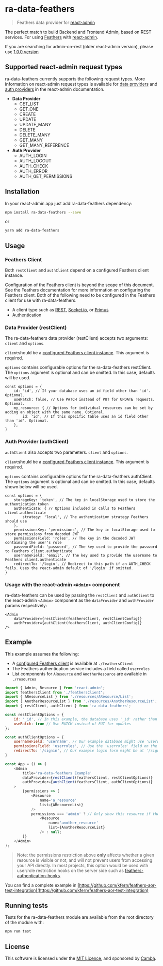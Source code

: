 # ra-data-feathers

> Feathers data provider for [react-admin](https://github.com/marmelab/react-admin)

The perfect match to build Backend and Frontend Admin, based on REST services.
For using [Feathers](https://www.feathersjs.com) with [react-admin](https://github.com/marmelab/react-admin).

If you are searching for admin-on-rest (older react-admin version), please use [1.0.0 version](https://github.com/josx/ra-data-feathers/releases/tag/v1.0.0)

## Supported react-admin request types

ra-data-feathers currently supports the following request types. More information on react-admin request types is available for [data providers](https://marmelab.com/react-admin/DataProviders.html#request-format) and [auth providers](https://marmelab.com/react-admin/Authorization.html) in the react-admin documentation.

* **Data Provider**
	* GET_LIST
	* GET_ONE
	* CREATE
	* UPDATE
	* UPDATE_MANY
	* DELETE
	* DELETE_MANY
	* GET_MANY
	* GET_MANY_REFERENCE
* **Auth Provider**
	* AUTH_LOGIN
	* AUTH_LOGOUT
	* AUTH_CHECK
	* AUTH_ERROR
	* AUTH_GET_PERMISSIONS

## Installation

In your react-admin app just add ra-data-feathers dependency:

```sh
npm install ra-data-feathers --save
```

or

```sh
yarn add ra-data-feathers
```

## Usage

### Feathers Client
Both `restClient` and `authClient` depend on a configured Feathers client instance.

Configuration of the Feathers client is beyond the scope of this document. See the Feathers documentation for more information on configuring the Feathers client. Both of the following need to be configured in the Feathers client for use with ra-data-feathers.
* A client type such as [REST](https://docs.feathersjs.com/api/client/rest.html), [Socket.io](https://docs.feathersjs.com/api/client/socketio.html), or [Primus](https://docs.feathersjs.com/api/client/primus.html)
* [Authentication](https://docs.feathersjs.com/api/authentication/client.html)


### Data Provider (restClient)
The ra-data-feathers data provider (restClient) accepts two arguments: `client` and `options`.

`client`should be a [configured Feathers client instance](#Feathers-Client). This argument is required. 

`options` contains configurable options for the ra-data-feathers restClient. The `options` argument is optional and can be omitted. In this case, defaults will be used.
```
const options = {
	id: 'id', // If your database uses an id field other than 'id'. Optional.
	usePatch: false, // Use PATCH instead of PUT for UPDATE requests. Optional.
	my_resource: { // Options for individual resources can be set by adding an object with the same name. Optional.
		id: 'id', // If this specific table uses an id field other than 'id'. Optional.
	},
}
```

### Auth Provider (authClient)
`authClient` also accepts two parameters. `client` and `options`.

`client`should be a [configured Feathers client instance](#Feathers-Client). This argument is required. 

`options` contains configurable options for the ra-data-feathers authClient. The `options` argument is optional and can be omitted. In this case, defaults shown below will be used.

```
const options = {
	storageKey: 'token', // The key in localStorage used to store the authentication token
	authenticate: { // Options included in calls to Feathers client.authenticate
		strategy: 'local', // The authentication strategy Feathers should use
	},
	permissionsKey: 'permissions', // The key in localStorage used to store permissions from decoded JWT
	permissionsField: 'roles', // The key in the decoded JWT containing the user's role
	passwordField: 'password', // The key used to provide the password to Feathers client.authenticate
	usernameField: 'email', // The key used to provide the username to Feathers client.authenticate
	redirectTo: '/login', // Redirect to this path if an AUTH_CHECK fails. Uses the react-admin default of '/login' if omitted. 
}
```

### Usage with the react-admin `<Admin>` component

ra-data-feathers can be used by passing the `restClient` and `authClient` to the react-admin `<Admin>` component as the `dataProvider` and `authProvider` params respectively:
```
<Admin
	dataProvider={restClient(feathersClient, restClientConfig)}
	authProvider={authClient(feathersClient, authClientConfig)}
/>
```

## Example

This example assumes the following:
* A [configured Feathers client](#feathers-client) is available at `./feathersClient`
* The Feathers authentication service includes a field called `userroles`
* List components for `AResource` and `AnotherResource` are available in `./resources`

```js
import { Admin, Resource } from 'react-admin';
import feathersClient from './feathersClient';
import { AResourceList } from './resources/AResource/List';
import { AnotherResourceList } from './resources/AnotherResourceList';
import { restClient, authClient } from 'ra-data-feathers';

const restClientOptions = {
	id: '_id', // In this example, the database uses '_id' rather than 'id'
	usePatch: true // Use PATCH instead of PUT for updates
};

const authClientOptions = {
	usernameField: 'username', // Our example database might use 'username' rather than 'email'
	permissionsField: 'userroles', // Use the 'userroles' field on the JWT as the users role
	redirectTo: '/signin', // Our example login form might be at '/signin', redirect here if AUTH_CHECK fails
}

const App = () => (
	<Admin
		title='ra-data-feathers Example'
		dataProvider={restClient(feathersClient, restClientOptions)}
		authProvider={authClient(feathersClient, authClientOptions)}
	>
		{permissions => [
			<Resource
				name='a_resource'
				list={AResourceList}
			/>
			permissions === 'admin' ? // Only show this resource if the user role is 'admin'
				<Resource
					name='another_resource'
					list={AnotherResourceList}
				/> : null;
		]}
	</Admin>
);

```

> Note: the permissions restriction above **only** affects whether a given resource is visible or not, and will not prevent users from accessing your API directly. In most projects, this option would be used with user/role restriction hooks on the server side such as [feathers-authentication-hooks](https://github.com/feathersjs-ecosystem/feathers-authentication-hooks).

You can find a complete example in [https://github.com/kfern/feathers-aor-test-integration](https://github.com/kfern/feathers-aor-test-integration)

## Running tests

Tests for the ra-data-feathers module are available from the root directory of the module with:
```sh
npm run test
```

## License

This software is licensed under the [MIT Licence](LICENSE), and sponsored by [Cambá](https://www.camba.coop).
